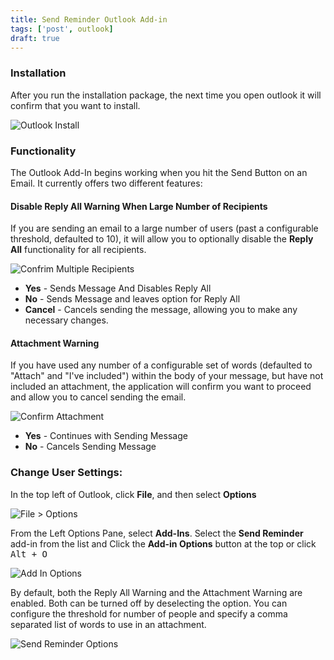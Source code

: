 ```yaml
---
title: Send Reminder Outlook Add-in
tags: ['post', outlook]
draft: true
---
```


### Installation

After you run the installation package, the next time you open outlook it will confirm that you want to install.

![Outlook Install](https://i.imgur.com/6IqlNAb.png)

### Functionality
The Outlook Add-In begins working when you hit the Send Button on an Email.  It currently offers two different features:

#### Disable Reply All Warning When Large Number of Recipients
If you are sending an email to a large number of users (past a configurable threshold, defaulted to 10), it will allow you to optionally disable the **Reply All** functionality for all recipients.  

![Confrim Multiple Recipients](https://i.imgur.com/mRCZ0QK.png)

* **Yes** - Sends Message And Disables Reply All
* **No** - Sends Message and leaves option for Reply All
* **Cancel** - Cancels sending the message, allowing you to make any necessary changes.

#### Attachment Warning
If you have used any number of a configurable set of words (defaulted to "Attach" and "I've included") within the body of your message, but have not included an attachment, the application will confirm you want to proceed and allow you to cancel sending the email.

![Confirm Attachment](https://i.imgur.com/ZeCGQO8.png)

* **Yes** - Continues with Sending Message
* **No** - Cancels Sending Message

### Change User Settings:

In the top left of Outlook, click **File**, and then select **Options**

![File > Options](https://i.imgur.com/xBAmufc.png)

From the Left Options Pane, select **Add-Ins**.  Select the **Send Reminder** add-in from the list and Click the **Add-in Options** button at the top or click <kbd>Alt</kdb> + <kbd>O</kbd>

![Add In Options](https://i.imgur.com/8cto0lq.png)

By default, both the Reply All Warning and the Attachment Warning are enabled.  Both can be turned off by deselecting the option.  You can configure the threshold for number of people and specify a comma separated list of words to use in an attachment.

![Send Reminder Options](https://i.imgur.com/ZeYYoX6.png)
